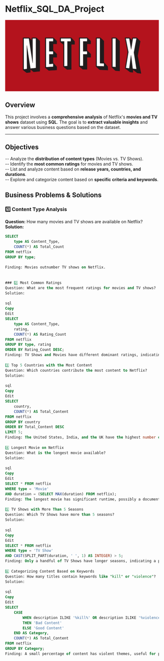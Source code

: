 # Netflix_SQL_DA_Project

![Netflix Logo](https://github.com/AD1-G/Netflix_SQL_DA_Project/blob/main/Netflix_logo.svg)


##  Overview  

This project involves a **comprehensive analysis** of Netflix's **movies and TV shows** dataset using **SQL**. The goal is to **extract valuable insights** and answer various business questions based on the dataset.  

---

## Objectives  

-- Analyze the **distribution of content types** (Movies vs. TV Shows).  
-- Identify the **most common ratings** for movies and TV shows.  
-- List and analyze content based on **release years, countries, and durations**.  
-- Explore and categorize content based on **specific criteria and keywords**.  

## Business Problems & Solutions  

### **1️⃣ Content Type Analysis**  
**Question:** How many movies and TV shows are available on Netflix?  
**Solution:**  
```sql
SELECT 
    type AS Content_Type, 
    COUNT(*) AS Total_Count 
FROM netflix 
GROUP BY type;

Finding: Movies outnumber TV shows on Netflix.


### 2️⃣ Most Common Ratings
Question: What are the most frequent ratings for movies and TV shows?
Solution:

sql
Copy
Edit
SELECT 
    type AS Content_Type, 
    rating, 
    COUNT(*) AS Rating_Count 
FROM netflix 
GROUP BY type, rating 
ORDER BY Rating_Count DESC;
Finding: TV Shows and Movies have different dominant ratings, indicating audience preferences.

3️⃣ Top 5 Countries with the Most Content
Question: Which countries contribute the most content to Netflix?
Solution:

sql
Copy
Edit
SELECT 
    country, 
    COUNT(*) AS Total_Content 
FROM netflix 
GROUP BY country 
ORDER BY Total_Content DESC 
LIMIT 5;
Finding: The United States, India, and the UK have the highest number of Netflix titles.

4️⃣ Longest Movie on Netflix
Question: What is the longest movie available?
Solution:

sql
Copy
Edit
SELECT * FROM netflix 
WHERE type = 'Movie' 
AND duration = (SELECT MAX(duration) FROM netflix);
Finding: The longest movie has significant runtime, possibly a documentary or special edition film.

5️⃣ TV Shows with More Than 5 Seasons
Question: Which TV Shows have more than 5 seasons?
Solution:

sql
Copy
Edit
SELECT * FROM netflix 
WHERE type = 'TV Show' 
AND CAST(SPLIT_PART(duration, ' ', 1) AS INTEGER) > 5;
Finding: Only a handful of TV Shows have longer seasons, indicating a preference for shorter series.

6️⃣ Categorizing Content Based on Keywords
Question: How many titles contain keywords like "kill" or "violence"?
Solution:

sql
Copy
Edit
SELECT 
    CASE 
        WHEN description ILIKE '%kill%' OR description ILIKE '%violence%' 
        THEN 'Bad Content' 
        ELSE 'Good Content' 
    END AS Category, 
    COUNT(*) AS Total_Content 
FROM netflix 
GROUP BY Category;
Finding: A small percentage of content has violent themes, useful for parental control insights.


